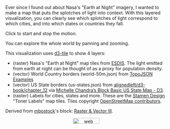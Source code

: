 Ever since I found out about Nasa's "Earth at Night" imagery, I wanted to make a map that puts the splotches of light into context. With this layered visualization, you can clearly see which splotches of light correspond to which cities, and into which states or countries they fall.

Click to start and stop the motion.

You can explore the whole world by panning and zooming.

This visualization uses [d3-tile](https://github.com/d3/d3-tile) to show 4 layers:

 * (raster) Nasa's "Earth at Night" map tiles from <a href="https://earthdata.nasa.gov">ESDIS</a>. The light emitted from earth at night can be thought of as a proxy for population density.
 * (vector) World Country borders (world-50m.json) from [TopoJSON Examples](https://github.com/mbostock/topojson/tree/master/examples)
 * (vector) US State borders (us-states.json) from [alignedleft/d3-book/chapter_12](https://github.com/alignedleft/d3-book/tree/master/chapter_12) via [Michelle Chandra’s Block Basic US State Map - D3](http://bl.ocks.org/michellechandra/0b2ce4923dc9b5809922).
 * (raster) Labels for cities, states and more. These are the <a href="http://stamen.com">Stamen Design</a> "Toner Labels" map tiles. Tiles copyright [OpenStreetMap contributors](https://www.openstreetmap.org/copyright).

Derived from <a href='http://bl.ocks.org/mbostock/'>mbostock</a>'s block: <a href='http://bl.ocks.org/mbostock/5914438'>Raster & Vector III</a>.

<!-- Start of SimpleHitCounter Code -->
<div align="center"><a href="http://www.simplehitcounter.com" target="_blank"><img src="http://simplehitcounter.com/hit.php?uid=2130839&f=16777215&b=0" border="0" height="18" width="83" alt="web counter"></a></div>
<!-- End of SimpleHitCounter Code -->
